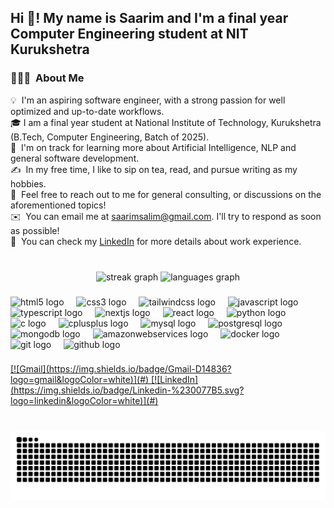 <h2 align="left">Hi 👋! My name is Saarim and I'm a final year Computer Engineering student at NIT Kurukshetra </h2>

### 👨🏻‍💻 &nbsp;About Me

💡 &nbsp;I'm an aspiring software engineer, with a strong passion for well optimized and up-to-date workflows. \
🎓&nbsp;I am a final year student at National Institute of Technology, Kurukshetra (B.Tech, Computer Engineering, Batch of 2025).\
🌱 &nbsp;I'm on track for learning more about Artificial Intelligence, NLP and general software development.\
✍️ &nbsp;In my free time, I like to sip on tea, read, and pursue writing as my hobbies.\
💬 &nbsp;Feel free to reach out to me for general consulting, or discussions on the aforementioned topics!\
✉️ &nbsp;You can email me at saarimsalim@gmail.com. I'll try to respond as soon as possible!\
📄 &nbsp;You can check my [LinkedIn](https://www.linkedin.com/in/saarimsalim/) for more details about work experience.


###

<br clear="both">

<div align="center">

  <img src="https://streak-stats.demolab.com?user=Saarim-Salim&locale=en&mode=daily&theme=jolly&hide_border=false&border_radius=5" height="150" alt="streak graph" />
  <img src="https://github-readme-stats.vercel.app/api/top-langs?username=Saarim-Salim&locale=en&hide_title=false&layout=compact&card_width=320&langs_count=4&theme=rose_pine&hide_border=true" height="150" alt="languages graph"  />
</div>

###

<div align="left">
  <img src="https://cdn.jsdelivr.net/gh/devicons/devicon/icons/html5/html5-original.svg" height="30" alt="html5 logo"  />
  <img width="12" />
  <img src="https://cdn.jsdelivr.net/gh/devicons/devicon/icons/css3/css3-original.svg" height="30" alt="css3 logo"  />
  <img width="12" />
  <img src="https://cdn.jsdelivr.net/gh/devicons/devicon/icons/tailwindcss/tailwindcss-original-wordmark.svg" height="30" alt="tailwindcss logo"  />
  <img width="12" />
  <img src="https://cdn.jsdelivr.net/gh/devicons/devicon/icons/javascript/javascript-original.svg" height="30" alt="javascript logo"  />
  <img width="12" />
  <img src="https://cdn.jsdelivr.net/gh/devicons/devicon/icons/typescript/typescript-original.svg" height="30" alt="typescript logo"  />
  <img width="12" />
  <img src="https://cdn.jsdelivr.net/gh/devicons/devicon/icons/nextjs/nextjs-original.svg" height="30" alt="nextjs logo"  />
  <img width="12" />
  <img src="https://cdn.jsdelivr.net/gh/devicons/devicon/icons/react/react-original.svg" height="30" alt="react logo"  />
  <img width="12" />
  <img src="https://cdn.jsdelivr.net/gh/devicons/devicon/icons/python/python-original.svg" height="30" alt="python logo"  />
  <img width="12" />
  <img src="https://cdn.jsdelivr.net/gh/devicons/devicon/icons/c/c-original.svg" height="30" alt="c logo"  />
  <img width="12" />
  <img src="https://cdn.jsdelivr.net/gh/devicons/devicon/icons/cplusplus/cplusplus-original.svg" height="30" alt="cplusplus logo"  />
  <img width="12" />
  <img src="https://cdn.jsdelivr.net/gh/devicons/devicon/icons/mysql/mysql-original.svg" height="30" alt="mysql logo"  />
  <img width="12" />
  <img src="https://cdn.jsdelivr.net/gh/devicons/devicon/icons/postgresql/postgresql-original.svg" height="30" alt="postgresql logo"  />
  <img width="12" />
  <img src="https://cdn.jsdelivr.net/gh/devicons/devicon/icons/mongodb/mongodb-original.svg" height="30" alt="mongodb logo"  />
  <img width="12" />
  <img src="https://cdn.jsdelivr.net/gh/devicons/devicon/icons/amazonwebservices/amazonwebservices-line-wordmark.svg" height="30" alt="amazonwebservices logo"  />
  <img width="12" />
  <img src="https://cdn.jsdelivr.net/gh/devicons/devicon/icons/docker/docker-original.svg" height="30" alt="docker logo"  />
  <img width="12" />
  <img src="https://cdn.jsdelivr.net/gh/devicons/devicon/icons/git/git-original.svg" height="30" alt="git logo"  />
  <img width="12" />
  <img src="https://cdn.jsdelivr.net/gh/devicons/devicon/icons/github/github-original.svg" height="30" alt="github logo"  />
</div>

###

<div align="left">
  <a href="mailto:saarimsalim@gmail.com" target="_blank">
    [![Gmail](https://img.shields.io/badge/Gmail-D14836?logo=gmail&logoColor=white)](#)
  </a>
  <a href="https://linkedin.com/in/saarimsalim" target="_blank">
    [![LinkedIn](https://img.shields.io/badge/Linkedin-%230077B5.svg?logo=linkedin&logoColor=white)](#)
  </a>
</div>

###

<br clear="both">
<picture>
  <source media="(prefers-color-scheme: dark)" srcset="https://raw.githubusercontent.com/Saarim-Salim/Saarim-Salim/output/github-snake-dark.svg" />
  <source media="(prefers-color-scheme: light)" srcset="https://raw.githubusercontent.com/Saarim-Salim/Saarim-Salim/output/github-snake-dark.svg" />
  <img alt="github-snake" src="https://raw.githubusercontent.com/Saarim-Salim/Saarim-Salim/output/github-snake-dark.svg" />
</picture>
